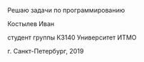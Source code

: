 Решаю задачи по программированию


Костылев Иван

студент группы К3140 Университет ИТМО

г. Санкт-Петербург, 2019

